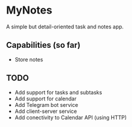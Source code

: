 # MyNotes

A simple but detail-oriented task and notes app.


## Capabilities (so far)

* Store notes

## TODO

* Add support for tasks and subtasks
* Add support for calendar
* Add Telegram bot service
* Add client-server service
* Add conectivity to Calendar API (using HTTP)


